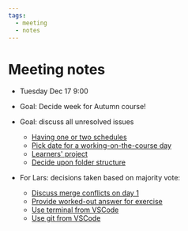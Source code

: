 ```yaml
---
tags:
  - meeting
  - notes
---
```


# Meeting notes

- Tuesday Dec 17 9:00

- Goal: Decide week for Autumn course!
- Goal: discuss all unresolved issues
    - [Having one or two schedules](https://github.com/UPPMAX/programming_formalisms/issues/85)
    - [Pick date for a working-on-the-course day](https://github.com/UPPMAX/programming_formalisms/issues/96)
    - [Learners' project](https://github.com/UPPMAX/programming_formalisms/issues/123)
    - [Decide upon folder structure](https://github.com/UPPMAX/programming_formalisms/issues/139)
- For Lars: decisions taken based on majority vote:
    - [Discuss merge conflicts on day 1](https://github.com/UPPMAX/programming_formalisms/issues/93)
    - [Provide worked-out answer for exercise](https://github.com/UPPMAX/programming_formalisms/issues/84)
    - [Use terminal from VSCode](https://github.com/UPPMAX/programming_formalisms/issues/83)
    - [Use git from VSCode](https://github.com/UPPMAX/programming_formalisms/issues/82)
